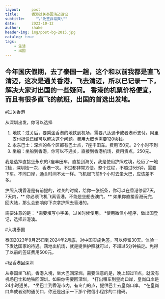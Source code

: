 ```yaml
---
layout:     post
title:      香港过关泰国清迈游记
subtitle:     "\"免签非常爽\""
date:       2023-10-12
author:     shake
header-img: img/post-bg-2015.jpg
catalog: true
tags:
    - 生活
    - 出国
---
```


今年国庆假期，去了泰国一趟，这个和以前我都是直飞清迈，这次是通关香港，飞去清迈，所以已记录一下，解决大家对出国的一些疑问。
香港的机票价格便宜，而且有很多直飞的航班，出国的首选出发地。
---
#过关香港

从深圳出发，你可以选择
1. 地铁：过关后，要乘坐香港的地铁到机场，需要八达通卡或者港币支付。阿里支付据说已经可以解决这个问题。费用大概也需要120块钱。
2. 永东巴士：深圳的各个区都有巴士点，7座丰田车。费用150元。2个小时不到
3. 坐船：坐船到香港，你可以不通关，直接到香港机场，费用贵点，250元。

我是选择直接坐永东的7座丰田车，直接到海关，我是使用护照过境，经历了一地2检，深圳检一次，香港一次。不过都非常方便。整个过程，不超过5分钟，需要下车。不同口岸，通关时间不太一样。飞机起飞前5个小时去坐大巴，应该差不多。

护照入境香港是有前提的，过关的时候，给你一张纸条，你可以在香港停留7天，7天内，** 你必须飞机飞离香港，不能是坐船去澳门。** 如果你直接香港玩完，回大陆，那么会影响你下次拿护照去香港的。

需要注意的是：
*需要填写小字条，过关时候使用。
*使用微信小程序，做出国登记，选择非港澳。

#入境泰国

泰国2023年9月25日到2024年2月底，对中国实施免签，可以停留30天。体验一下发达国家的待遇。落地出机场，就是提供护照就可以，不超过5分钟搞定。免得了以前的签证费用500元。

#经香港回深圳

从泰国坐飞机，香港入境，坐大巴回深圳。需要注意的是，晚上超过11点，就没有机场巴士和地铁回深圳。如果你需要回深圳。
*打出租车到皇岗口岸，皇岗口岸是24小时通关。
*坐巴士到香港市内，有专门的点，提供巴士去皇岗口岸。
*在皇岗口岸或者别的通关口，你还是出示一下那个微信小程序的二维码。









